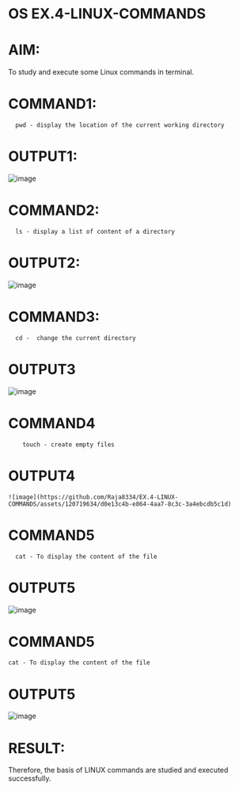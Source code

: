 # OS EX.4-LINUX-COMMANDS

# AIM:
To study and execute some Linux commands in terminal.

# COMMAND1:
```
  pwd - display the location of the current working directory
```
# OUTPUT1:
![image](https://github.com/Raja8334/EX.4-LINUX-COMMANDS/assets/120719634/64d1afae-43c5-4ceb-adc4-1e783cbd260b)

# COMMAND2:
```
  ls - display a list of content of a directory
```
# OUTPUT2:
![image](https://github.com/Raja8334/EX.4-LINUX-COMMANDS/assets/120719634/0c362233-c61f-467c-8971-d2c1879bf5d0)
# COMMAND3:
```
  cd -  change the current directory
```
# OUTPUT3
  ![image](https://github.com/Raja8334/EX.4-LINUX-COMMANDS/assets/120719634/ec56d6f7-bbfd-49a0-8e9e-7f229376406c)
# COMMAND4
```
    touch - create empty files
```
# OUTPUT4
    ![image](https://github.com/Raja8334/EX.4-LINUX-COMMANDS/assets/120719634/d0e13c4b-e864-4aa7-8c3c-3a4ebcdb5c1d)
# COMMAND5
```
  cat - To display the content of the file
```
# OUTPUT5
  ![image](https://github.com/Raja8334/EX.4-LINUX-COMMANDS/assets/120719634/a004f003-3005-42e5-ba98-022b77177f3a)
# COMMAND5
  ```
  cat - To display the content of the file
```
# OUTPUT5
![image](https://github.com/Raja8334/EX.4-LINUX-COMMANDS/assets/120719634/abb17c3a-a041-459e-a59c-1b7c8ccf24b3)
    






# RESULT:
Therefore, the basis of LINUX commands are studied and executed successfully.
